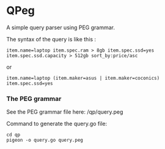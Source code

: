 # QPeg
A simple query parser using PEG grammar. 

The syntax of the query is like this :
```
item.name=laptop item.spec.ram > 8gb item.spec.ssd=yes item.spec.ssd.capacity > 512gb sort_by:price/asc
```
or 
```
item.name=laptop (item.maker=asus | item.maker=coconics) item.spec.ssd=yes
```

### The PEG grammar
See the PEG grammar file here: /qp/query.peg

Command to generate the query.go file:
```
cd qp
pigeon -o query.go query.peg
```
